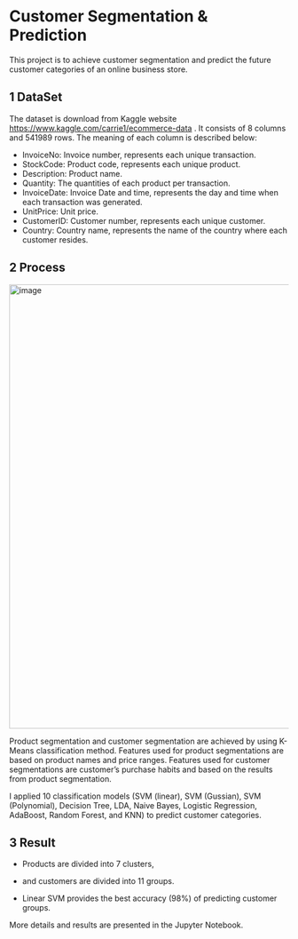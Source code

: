 # Customer Segmentation & Prediction

This project is to achieve customer segmentation and predict the future customer categories of an online business store.

## 1 DataSet
The dataset is download from Kaggle website https://www.kaggle.com/carrie1/ecommerce-data . It consists of 8 columns and 541989 rows. 
The meaning of each column is described below:
-	InvoiceNo: Invoice number, represents each unique transaction. 
-	StockCode: Product code, represents each unique product. 
-	Description: Product name. 
-	Quantity: The quantities of each product per transaction. 
-	InvoiceDate: Invoice Date and time, represents the day and time when each transaction was generated. 
-	UnitPrice: Unit price. 
-	CustomerID: Customer number, represents each unique customer.
-	Country: Country name, represents the name of the country where each customer resides.

## 2 Process

<img width="800" alt="image" src="https://user-images.githubusercontent.com/74934323/102856277-2793a200-43f4-11eb-98b4-9abc74e68257.png">

Product segmentation and customer segmentation are achieved by using K-Means classification method. Features used for product segmentations are based on product names and price ranges. Features used for customer segmentations are customer’s purchase habits and based on the results from product segmentation. 

I applied 10 classification models (SVM (linear), SVM (Gussian), SVM (Polynomial), Decision Tree, LDA, Naive Bayes, Logistic Regression, AdaBoost, Random Forest, and KNN) to predict customer categories. 

## 3 Result

- Products are divided into 7 clusters, 
- and customers are divided into 11 groups.

- Linear SVM provides the best accuracy (98%) of predicting customer groups.

More details and results are presented in the Jupyter Notebook.
